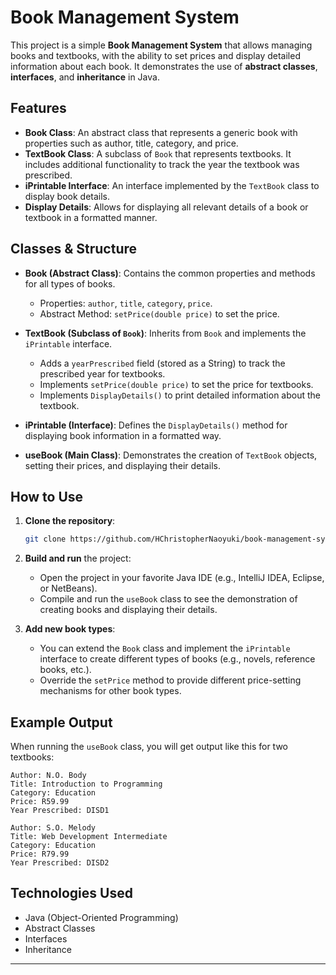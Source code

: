 # Book Management System

This project is a simple **Book Management System** that allows managing books and textbooks, with the ability to set prices and display detailed information about each book. It demonstrates the use of **abstract classes**, **interfaces**, and **inheritance** in Java.

## Features

- **Book Class**: An abstract class that represents a generic book with properties such as author, title, category, and price.
- **TextBook Class**: A subclass of `Book` that represents textbooks. It includes additional functionality to track the year the textbook was prescribed.
- **iPrintable Interface**: An interface implemented by the `TextBook` class to display book details.
- **Display Details**: Allows for displaying all relevant details of a book or textbook in a formatted manner.
  
## Classes & Structure

- **Book (Abstract Class)**: Contains the common properties and methods for all types of books.
  - Properties: `author`, `title`, `category`, `price`.
  - Abstract Method: `setPrice(double price)` to set the price.
  
- **TextBook (Subclass of `Book`)**: Inherits from `Book` and implements the `iPrintable` interface.
  - Adds a `yearPrescribed` field (stored as a String) to track the prescribed year for textbooks.
  - Implements `setPrice(double price)` to set the price for textbooks.
  - Implements `DisplayDetails()` to print detailed information about the textbook.

- **iPrintable (Interface)**: Defines the `DisplayDetails()` method for displaying book information in a formatted way.

- **useBook (Main Class)**: Demonstrates the creation of `TextBook` objects, setting their prices, and displaying their details.

## How to Use

1. **Clone the repository**:
   ```bash
   git clone https://github.com/HChristopherNaoyuki/book-management-system.git
   ```

2. **Build and run** the project:
   - Open the project in your favorite Java IDE (e.g., IntelliJ IDEA, Eclipse, or NetBeans).
   - Compile and run the `useBook` class to see the demonstration of creating books and displaying their details.

3. **Add new book types**:
   - You can extend the `Book` class and implement the `iPrintable` interface to create different types of books (e.g., novels, reference books, etc.).
   - Override the `setPrice` method to provide different price-setting mechanisms for other book types.

## Example Output

When running the `useBook` class, you will get output like this for two textbooks:

```
Author: N.O. Body
Title: Introduction to Programming
Category: Education
Price: R59.99
Year Prescribed: DISD1

Author: S.O. Melody
Title: Web Development Intermediate
Category: Education
Price: R79.99
Year Prescribed: DISD2
```

## Technologies Used

- Java (Object-Oriented Programming)
- Abstract Classes
- Interfaces
- Inheritance

---
